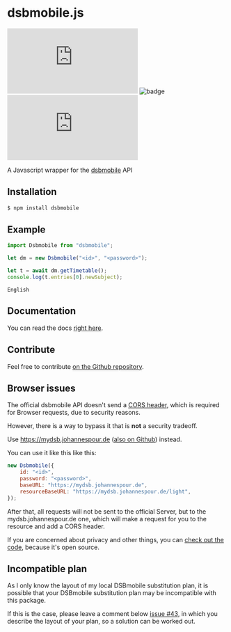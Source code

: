 # dsbmobile.js

![badge](https://img.shields.io/github/license/Tch1b0/dsbmobile.js)
![badge](https://img.shields.io/github/workflow/status/Tch1b0/dsbmobile.js/ci?label=ci)
![badge](https://img.shields.io/github/issues/Tch1b0/dsbmobile.js)

A Javascript wrapper for the [dsbmobile](https://dsbmobile.de) API

## Installation

```bash
$ npm install dsbmobile
```

## Example

```js
import Dsbmobile from "dsbmobile";

let dm = new Dsbmobile("<id>", "<password>");

let t = await dm.getTimetable();
console.log(t.entries[0].newSubject);
```

```
English
```

## Documentation

You can read the docs [right here](https://tch1b0.github.io/dsbmobile.js/).

## Contribute

Feel free to contribute [on the Github repository](https://github.com/Tch1b0/dsbmobile.js).

## Browser issues

The official dsbmobile API doesn't send a [CORS header](https://en.wikipedia.org/wiki/Cross-origin_resource_sharing), which is required for Browser requests, due to security reasons.

However, there is a way to bypass it that is **not** a security tradeoff.

Use https://mydsb.johannespour.de ([also on Github](https://github.com/Tch1b0/dsb-middleware)) instead.

You can use it like this like this:

```js
new Dsbmobile({
    id: "<id>",
    password: "<password>",
    baseURL: "https://mydsb.johannespour.de",
    resourceBaseURL: "https://mydsb.johannespour.de/light",
});
```

After that, all requests will not be sent to the official Server, but to the mydsb.johannespour.de one, which will make a request for you to the resource and add a CORS header.

If you are concerned about privacy and other things, you can [check out the code](https://github.com/Tch1b0/dsb-middleware), because it's open source.

## Incompatible plan

As I only know the layout of my local DSBmobile substitution plan, it is possible that your DSBmobile substitution plan may be incompatible with this package.

If this is the case, please leave a comment below [issue #43](https://github.com/Tch1b0/dsbmobile.js/issues/43), in which you describe the layout of your plan, so a solution can be worked out.
